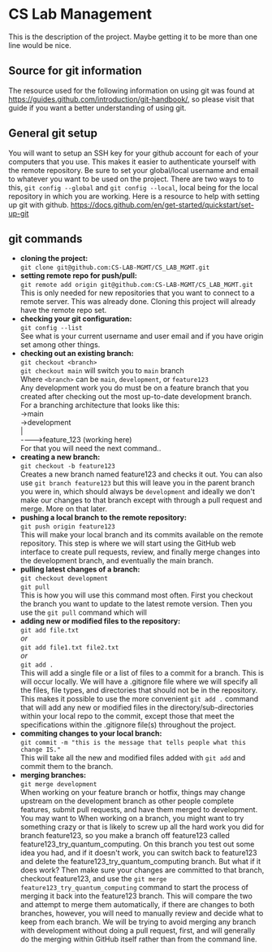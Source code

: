 # CS Lab Management
This is the description of the project. Maybe getting it to be more than one line would be nice.
## Source for git information
The resource used for the following information on using git was found at https://guides.github.com/introduction/git-handbook/, so please visit that guide if you want a better understanding of using git.
## General git setup
You will want to setup an SSH key for your github account for each of your computers that you use. This makes it easier to authenticate yourself with the remote repository. Be sure to set your global/local username and email to whatever you want to be used on the project. There are two ways to to this, `git config --global` and `git config --local`, local being for the local repository in which you are working. Here is a resource to help with setting up git with github. https://docs.github.com/en/get-started/quickstart/set-up-git
## git commands
- **cloning the project:**  
`git clone git@github.com:CS-LAB-MGMT/CS_LAB_MGMT.git`
- **setting remote repo for push/pull:**  
`git remote add origin git@github.com:CS-LAB-MGMT/CS_LAB_MGMT.git`  
This is only needed for new repositories that you want to connect to a remote server. This was already done. Cloning this project will already have the remote repo set.
- **checking your git configuration:**  
`git config --list`  
See what is your current username and user email and if you have origin set among other things.
- **checking out an existing branch:**  
`git checkout <branch>`  
`git checkout main` will switch you to `main` branch  
Where `<branch>` can be `main`, `development`, or `feature123`  
Any development work you do must be on a feature branch that you created after checking out the most up-to-date development branch. For a branching architecture that looks like this:  
->main  
->development  
|  
---->feature_123 (working here)  
For that you will need the next command..
- **creating a new branch:**  
`git checkout -b feature123`  
Creates a new branch named feature123 and checks it out. You can also use `git branch feature123` but this will leave you in the parent branch you were in, which should always be `development` and ideally we don't make our changes to that branch except with through a pull request and merge. More on that later.
- **pushing a local branch to the remote repository:**  
`git push origin feature123`  
This will make your local branch and its commits available on the remote repository. This step is where we will start using the GitHub web interface to create pull requests, review, and finally merge changes into the development branch, and eventually the main branch.
- **pulling latest changes of a branch:**  
`git checkout development`  
`git pull`  
This is how you will use this command most often. First you checkout the branch you want to update to the latest remote version. Then you use the `git pull` command which will 
- **adding new or modified files to the repository:**  
`git add file.txt`  
*or*  
`git add file1.txt file2.txt`  
*or*  
`git add .`  
This will add a single file or a list of files to a commit for a branch. This is will occur locally. We will have a .gitignore file where we will specify all the files, file types, and directories that should not be in the repository. This makes it possible to use the more convenient `git add .` command that will add any new or modified files in the directory/sub-directories within your local repo to the commit, except those that meet the specifications within the .gitignore file(s) throughout the project.
- **commiting changes to your local branch:**  
`git commit -m "this is the message that tells people what this change IS."`  
This will take all the new and modified files added with `git add` and commit them to the branch.
- **merging branches:**  
`git merge development`  
When working on your feature branch or hotfix, things may change upstream on the development branch as other people complete features, submit pull requests, and have them merged to development. You may want to 
When working on a branch, you might want to try something crazy or that is likely to screw up all the hard work you did for branch feature123, so you make a branch off feature123 called feature123_try_quantum_computing. On this branch you test out some idea you had, and if it doesn't work, you can switch back to feature123 and delete the feature123_try_quantum_computing branch. But what if it does work? Then make sure your changes are committed to that branch, checkout feature123, and use the `git merge feature123_try_quantum_computing` command to start the process of merging it back into the feature123 branch. This will compare the two and attempt to merge them automatically, if there are changes to both branches, however, you will need to manually review and decide what to keep from each branch. We will be trying to avoid merging any branch with development without doing a pull request, first, and will generally do the merging within GitHub itself rather than from the command line.


